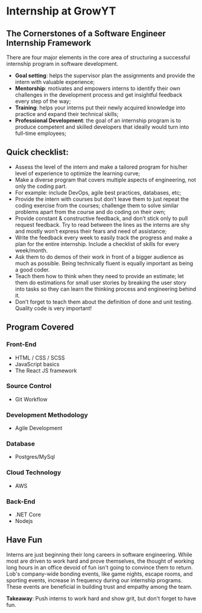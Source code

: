 # Internship at GrowYT

## The Cornerstones of a Software Engineer Internship Framework

There are four major elements in the core area of structuring a successful internship program in software development.

* **Goal setting**: helps the supervisor plan the assignments and provide the intern with valuable experience;
* **Mentorship**: motivates and empowers interns to identify their own challenges in the development process and get insightful feedback every step of the way;
* **Training**: helps your interns put their newly acquired knowledge into practice and expand their technical skills;
* **Professional Development**: the goal of an internship program is to produce competent and skilled developers that ideally would turn into full-time employees;

## Quick checklist:
 
* Assess the level of the intern and make a tailored program for his/her level of experience to optimize the learning curve;
* Make a diverse program that covers multiple aspects of engineering, not only the coding part.
* For example: include DevOps, agile best practices, databases, etc;
* Provide the intern with courses but don’t leave them to just repeat the coding exercise from the courses; challenge them to solve similar problems apart from the course and do coding on their own;
* Provide constant & constructive feedback, and don’t stick only to pull request feedback. Try to read between the lines as the interns are shy and mostly won’t express their fears and need of assistance;
* Write the feedback every week to easily track the progress and make a plan for the entire internship. Include a checklist of skills for every week/month.
* Ask them to do demos of their work in front of a bigger audience as much as possible. Being technically fluent is equally important as being a good coder.
* Teach them how to think when they need to provide an estimate; let them do estimations for small user stories by breaking the user story into tasks so they can learn the thinking process and engineering behind it.
* Don’t forget to teach them about the definition of done and unit testing. Quality code is very important!

## Program Covered

### Front-End
* HTML / CSS / SCSS
* JavaScript basics
* The React JS framework

### Source Control
* Git Workflow

### Development Methodology
* Agile Development

### Database
* Postgres/MySql

### Cloud Technology
* AWS

### Back-End
* .NET Core
* Nodejs

## Have Fun
Interns are just beginning their long careers in software engineering. While most are driven to work hard and prove themselves, the thought of working long hours in an office devoid of fun isn't going to convince them to return. Lob's company-wide bonding events, like game nights, escape rooms, and sporting events, increase in frequency during our internship programs. These events are beneficial in building trust and empathy among the team.

**Takeaway**: Push interns to work hard and show grit, but don't forget to have fun.
